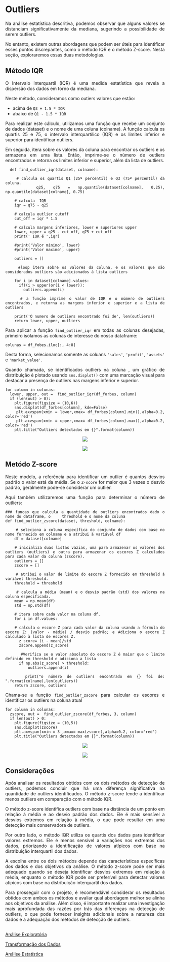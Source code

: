 # Outliers

<div align="justify">

Na análise estatística descritiva, podemos observar que alguns valores se distanciam significativamente da mediana, sugerindo a possibilidade de serem outliers. 

No entanto, existem outras abordagens que podem ser úteis para identificar esses pontos discrepantes, como o método IQR e o método Z-score. Nesta seção, exploraremos essas duas metodologias.

## Método IQR

O Intervalo Interquartil (IQR) é uma medida estatística que revela a dispersão dos dados em torno da mediana.

Neste método, consideramos como outiers valores que estão:
- acima de `Q3 + 1.5 * IQR`
- abaixo de `Q1 - 1.5 * IQR`


Para realizar este cálculo, utilizamos uma função que recebe um conjunto de dados (dataset) e o nome de uma coluna (colname). A função calcula os quartis 25 e 75, o intervalo interquartílico (IQR) e os limites inferior e superior para identificar outliers.

Em seguida, itera sobre os valores da coluna para encontrar os outliers e os armazena em uma lista. Então, imprime-se o número de outliers encontrados e retorna os limites inferior e superior, além da lista de outliers.

```
  def find_outlier_iqr(dataset, colname):

    # calcula os quartis Q1 (25º percentil) e Q3 (75º percentil) da coluna.
    q25, q75 = np.quantile(dataset[colname], 0.25), np.quantile(dataset[colname], 0.75)

    # calcula  IQR
    iqr = q75 - q25

    # calcula outlier cutoff
    cut_off = iqr * 1.5

    # calcula margens inferiores, lower e superiores upper
    lower, upper = q25 - cut_off, q75 + cut_off
    print(' IQR é ',iqr)

    #print('Valor minimo', lower)
    #print('Valor maximo', upper)

    outliers = []

    #loop itera sobre os valores da coluna, e os valores que são considerados outliers são adicionados à lista outliers

    for i in dataset[colname].values:
      if((i > upper)or(i < lower)):
        outliers.append(i)

    # a função imprime o valor de IQR e o número de outliers encontrados, e retorna as margens inferior e superior e a lista de outliers

    print('O numero de outliers encontrado foi de', len(outliers))
    return lower, upper, outliers
```

Para aplicar a função `find_outlier_iqr` em todas as colunas desejadas, primeiro isolamos as colunas de interesse do nosso dataframe: 

```
colunas = df_fobes.iloc[:, 4:8]
```

Desta forma, selecionamos somente as coluans `'sales'`, `'profit'`, `'assets'` e `'market_value'`.

Quando chamada, se identificados outliers na coluna , um gráfico de distribuição é plotado usando `sns.displot()` com uma marcação visual para destacar a presença de outliers nas margens inferior e superior.

```
for column in colunas:
  lower, upper, out =  find_outlier_iqr(df_forbes, column)
  if (len(out) > 0):
    plt.figure(figsize = (10,6))
    sns.displot(df_forbes[column], kde=False)
    plt.axvspan(xmin = lower,xmax= df_forbes[column].min(),alpha=0.2, color='red')
    plt.axvspan(xmin = upper,xmax= df_forbes[column].max(),alpha=0.2, color='red')
    plt.title("Outliers detectados em {}".format(column))
```

</div>

<div align="center">
  
![](imagens/outlier/outlier_iqr.png)

![](imagens/outlier/plot_iqr.png)

</div>

<div align="justify">

## Metódo Z-score

Neste modelo, a referência para identificar um outlier é quantos desvios padrão o valor está da média. Se o `Z-score` for maior que 3 vezes o desvio padrão, geralmente pode-se considerar um outlier.

Aqui também utilizaremos uma função para determinar o número de outliers:

```
### funcao que calcula a quantidade de outliers encontrados dado o nome do dataframe, o     threshold e o nome da coluna
def find_outlier_zscore(dataset, threshold, colname):

    # seleciona a coluna específica do conjunto de dados com base no nome fornecido em colname e a atribui à variável df
    df = dataset[colname]

    # inicializa duas listas vazias, uma para armazenar os valores dos outliers (outliers) e outra para armazenar os escores Z calculados para cada valor da coluna (zscore).
    outliers = []
    zscore = []

    # atribui o valor de limite do escore Z fornecido em threshold à variável threshold.
    threshold = threshold

    # calcula a média (mean) e o desvio padrão (std) dos valores na coluna especificada.
    mean = np.mean(df)
    std = np.std(df)

    # itera sobre cada valor na coluna df.
    for i in df.values:

    # calcula o escore Z para cada valor da coluna usando a fórmula do escore Z: (valor - média) / desvio padrão; e Adiciona o escore Z calculado à lista de escores Z.
      z_score= (i - mean)/std
      zscore.append(z_score)

      #Verifica se o valor absoluto do escore Z é maior que o limite definido em threshold e adiciona a lista
      if np.abs(z_score) > threshold:
          outliers.append(i)

    print("o número de outliers encontrado em {} foi de: ".format(colname),len(outliers))
    return zscore, outliers
```

Chama-se a função `find_outlier_zscore` para calcular os escores e identificar os outliers na coluna atual

```
for column in colunas:
  zscore, out =  find_outlier_zscore(df_forbes, 3, column)
  if len(out) > 0:
    plt.figure(figsize = (10,5))
    sns.displot(zscore)
    plt.axvspan(xmin = 3 ,xmax= max(zscore),alpha=0.2, color='red')
    plt.title("Outliers detectados em {}".format(column))
```
</div>

<div align="center">
  
![](imagens/outlier/outlier_zscore.png)

![](imagens/outlier/plot_zscore.png)

</div>

## Considerações

<div align="justify">

Após analisar os resultados obtidos com os dois métodos de detecção de outliers, podemos concluir que há uma diferença significativa na quantidade de outliers identificados. O método z-score tende a identificar menos outliers em comparação com o método IQR.

O método z-score identifica outliers com base na distância de um ponto em relação à média e ao desvio padrão dos dados. Ele é mais sensível a desvios extremos em relação à média, o que pode resultar em uma detecção mais conservadora de outliers.

Por outro lado, o método IQR utiliza os quartis dos dados para identificar valores extremos. Ele é menos sensível a variações nos extremos dos dados, priorizando a identificação de valores atípicos com base na distribuição interquartil dos dados.

A escolha entre os dois métodos depende das características específicas dos dados e dos objetivos da análise. O método z-score pode ser mais adequado quando se deseja identificar desvios extremos em relação à média, enquanto o método IQR pode ser preferível para detectar valores atípicos com base na distribuição interquartil dos dados.

Para prosseguir com o projeto, é recomendável considerar os resultados obtidos com ambos os métodos e avaliar qual abordagem melhor se alinha aos objetivos da análise. Além disso, é importante realizar uma investigação mais aprofundada das razões por trás das diferenças na detecção de outliers, o que pode fornecer insights adicionais sobre a natureza dos dados e a adequação dos métodos de detecção de outliers.

</div>

##

[Análise Exploratória](analise_exploratoria.md)

[Transformação dos Dados](tratamento.md)

[Análise Estatística](estatistica.md)
